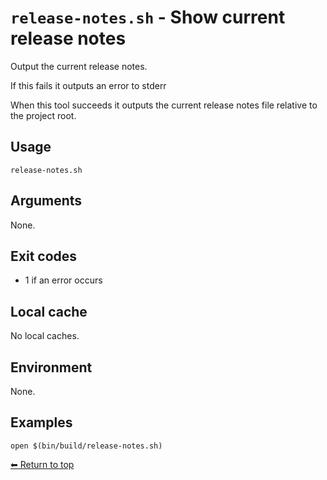 # `release-notes.sh` - Show current release notes

Output the current release notes.

If this fails it outputs an error to stderr

When this tool succeeds it outputs the current release notes file relative to the project root.

## Usage

    release-notes.sh

## Arguments

None.

## Exit codes

- 1 if an error occurs

## Local cache

No local caches.

## Environment

None.

## Examples

    open $(bin/build/release-notes.sh)

[⬅ Return to top](index.md)